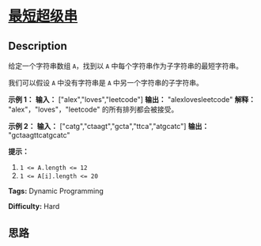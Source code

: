 # [最短超级串][title]

## Description

给定一个字符串数组 `A`，找到以 `A` 中每个字符串作为子字符串的最短字符串。

我们可以假设 `A` 中没有字符串是 `A` 中另一个字符串的子字符串。



**示例 1：**
            **输入：** ["alex","loves","leetcode"]    **输出：** "alexlovesleetcode"    **解释：** "alex"，"loves"，"leetcode" 的所有排列都会被接受。

**示例 2：**
            **输入：** ["catg","ctaagt","gcta","ttca","atgcatc"]    **输出：** "gctaagttcatgcatc"



**提示：**

  1. `1 <= A.length <= 12`
  2. `1 <= A[i].length <= 20`




**Tags:** Dynamic Programming

**Difficulty:** Hard

## 思路

[title]: https://leetcode-cn.com/problems/find-the-shortest-superstring
